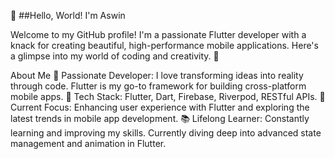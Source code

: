 👋 ##Hello, World! I'm Aswin

Welcome to my GitHub profile! I'm a passionate Flutter developer with a knack for creating beautiful, high-performance mobile applications. Here's a glimpse into my world of coding and creativity. 🚀

About Me
🎨 Passionate Developer: I love transforming ideas into reality through code. Flutter is my go-to framework for building cross-platform mobile apps.
🔧 Tech Stack: Flutter, Dart, Firebase, Riverpod, RESTful APIs.
🌟 Current Focus: Enhancing user experience with Flutter and exploring the latest trends in mobile app development.
📚 Lifelong Learner: Constantly learning and improving my skills. Currently diving deep into advanced state management and animation in Flutter.

<!---
aswinmohan24/aswinmohan24 is a ✨ special ✨ repository because its `README.md` (this file) appears on your GitHub profile.
You can click the Preview link to take a look at your changes.
--->
